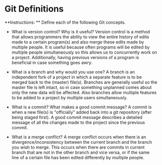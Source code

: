 # Git Definitions

**Instructions: ** Define each of the following Git concepts.

* What is version control?  Why is it useful?
  Version control is a method that allows programmers the ability to view the entire history of edits made to a certain program(s) and also merge these edits made by multiple people. It is useful because often programs will be edited by multiple people simultaneously so this allows us to concurrently work on a project. Additionally, having previous versions of a program is beneficial in case something goes awry. 

* What is a branch and why would you use one?
  A branch is an independent fork of a project in which a separate feature is to be merged back to the (master) file(s). Branches are generally useful so the master file is left intact, so in case something unplanned comes about only the new data will be affected. Also branches allow multiple features to be added to a project by multiple users simultaneously. 

* What is a commit? What makes a good commit message?
  A commit is when a new file(s) is "officially" added back into a git repository (after being staged first). A good commit message describes a detailed message of all the changes made to the project since the previous commit. 

* What is a merge conflict?
  A merge conflict occurs when there is an divergence/inconsistency between the current branch and the branch you wish to merge. This occurs when there are commits in current branch that are not in the other branch and vice versa, or if the same line of a certain file has been edited differently by multiple people. 